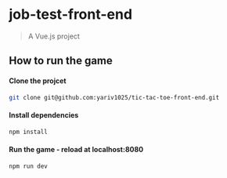 # job-test-front-end

> A Vue.js project

## How to run the game

#### Clone the projcet
``` bash
git clone git@github.com:yariv1025/tic-tac-toe-front-end.git
```

#### Install dependencies
``` bash
npm install
```

#### Run the game - reload at localhost:8080
``` bash
npm run dev
```

